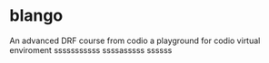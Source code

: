 # blango
An advanced DRF course from codio a playground for codio virtual enviroment
sssssssssss
ssssasssss
ssssss